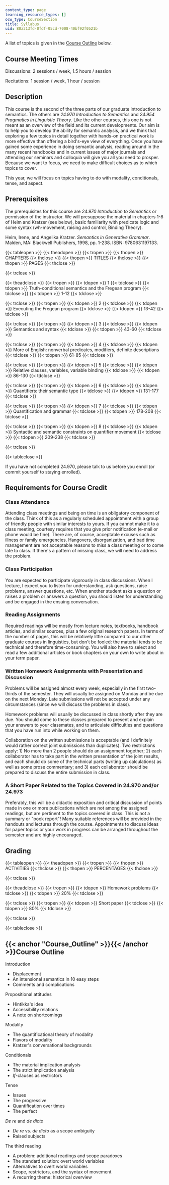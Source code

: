 ```yaml
---
content_type: page
learning_resource_types: []
ocw_type: CourseSection
title: Syllabus
uid: 80a313fd-0fdf-05cd-7008-40bf92f0521b
---
```


A list of topics is given in the [Course Outline](#Course_Outline) below.

Course Meeting Times
--------------------

Discussions: 2 sessions / week, 1.5 hours / session

Recitations: 1 session / week, 1 hour / session

Description
-----------

This course is the second of the three parts of our graduate introduction to semantics. The others are _24.970 Introduction to Semantics_ and _24.954 Pragmatics in Linguistic Theory_. Like the other courses, this one is not meant as an overview of the field and its current developments. Our aim is to help you to develop the ability for semantic analysis, and we think that exploring a few topics in detail together with hands-on practical work is more effective than offering a bird's-eye view of everything. Once you have gained some experience in doing semantic analysis, reading around in the many recent handbooks and in current issues of major journals and attending our seminars and colloquia will give you all you need to prosper. Because we want to focus, we need to make difficult choices as to which topics to cover.

This year, we will focus on topics having to do with modality, conditionals, tense, and aspect.

Prerequisites
-------------

The prerequisites for this course are _24.970 Introduction to Semantics_ or permission of the instructor. We will presuppose the material in chapters 1-8 of Heim and Kratzer (see below), basic familiarity with predicate logic and some syntax (wh-movement, raising and control, Binding Theory).

Heim, Irene, and Angelika Kratzer. _Semantics in Generative Grammar_. Malden, MA: Blackwell Publishers, 1998, pp. 1-238. ISBN: 9780631197133.

{{< tableopen >}}
{{< theadopen >}}
{{< tropen >}}
{{< thopen >}}
CHAPTERS
{{< thclose >}}
{{< thopen >}}
TITLES
{{< thclose >}}
{{< thopen >}}
PAGES
{{< thclose >}}

{{< trclose >}}

{{< theadclose >}}
{{< tropen >}}
{{< tdopen >}}
1
{{< tdclose >}}
{{< tdopen >}}
Truth-conditional semantics and the Fregean program
{{< tdclose >}}
{{< tdopen >}}
1-12
{{< tdclose >}}

{{< trclose >}}
{{< tropen >}}
{{< tdopen >}}
2
{{< tdclose >}}
{{< tdopen >}}
Executing the Fregean program
{{< tdclose >}}
{{< tdopen >}}
13-42
{{< tdclose >}}

{{< trclose >}}
{{< tropen >}}
{{< tdopen >}}
3
{{< tdclose >}}
{{< tdopen >}}
Semantics and syntax
{{< tdclose >}}
{{< tdopen >}}
43-60
{{< tdclose >}}

{{< trclose >}}
{{< tropen >}}
{{< tdopen >}}
4
{{< tdclose >}}
{{< tdopen >}}
More of English: nonverbal predicates, modifiers, definite descriptions
{{< tdclose >}}
{{< tdopen >}}
61-85
{{< tdclose >}}

{{< trclose >}}
{{< tropen >}}
{{< tdopen >}}
5
{{< tdclose >}}
{{< tdopen >}}
Relative clauses, variables, variable binding
{{< tdclose >}}
{{< tdopen >}}
86-130
{{< tdclose >}}

{{< trclose >}}
{{< tropen >}}
{{< tdopen >}}
6
{{< tdclose >}}
{{< tdopen >}}
Quantifiers: their semantic type
{{< tdclose >}}
{{< tdopen >}}
131-177
{{< tdclose >}}

{{< trclose >}}
{{< tropen >}}
{{< tdopen >}}
7
{{< tdclose >}}
{{< tdopen >}}
Quantification and grammar
{{< tdclose >}}
{{< tdopen >}}
178-208
{{< tdclose >}}

{{< trclose >}}
{{< tropen >}}
{{< tdopen >}}
8
{{< tdclose >}}
{{< tdopen >}}
Syntactic and semantic constraints on quantifier movement
{{< tdclose >}}
{{< tdopen >}}
209-238
{{< tdclose >}}

{{< trclose >}}

{{< tableclose >}}

If you have not completed 24.970, please talk to us before you enroll (or commit yourself to staying enrolled).

Requirements for Course Credit
------------------------------

### Class Attendance

Attending class meetings and being on time is an obligatory component of the class. Think of this as a regularly scheduled appointment with a group of friendly people with similar interests to yours. If you cannot make it to a class meeting, courtesy requires that you give prior notification (e-mail or phone would be fine). There are, of course, acceptable excuses such as illness or family emergencies. Hangovers, disorganization, and bad time management are not acceptable reasons to miss a class meeting or to come late to class. If there's a pattern of missing class, we will need to address the problem.

### Class Participation

You are expected to participate vigorously in class discussions. When I lecture, I expect you to listen for understanding, ask questions, raise problems, answer questions, etc. When another student asks a question or raises a problem or answers a question, you should listen for understanding and be engaged in the ensuing conversation.

### Reading Assignments

Required readings will be mostly from lecture notes, textbooks, handbook articles, and similar sources, plus a few original research papers. In terms of the number of pages, this will be relatively little compared to our other graduate courses in linguistics, but don't be fooled: the material tends to be technical and therefore time-consuming. You will also have to select and read a few additional articles or book chapters on your own to write about in your term paper.

### Written Homework Assignments with Presentation and Discussion

Problems will be assigned almost every week, especially in the first two-thirds of the semester. They will usually be assigned on Monday and be due on the next Monday. Late submissions will not be accepted under any circumstances (since we will discuss the problems in class).

Homework problems will usually be discussed in class shortly after they are due. You should come to these classes prepared to present and explain your answers to your classmates, and to articulate difficulties and questions that you have run into while working on them.

Collaboration on the written submissions is acceptable (and I definitely would rather correct joint submissions than duplicates). Two restrictions apply: 1) No more than 2 people should do an assignment together; 2) each collaborator has to take part in the written presentation of the joint results, and each should do some of the technical parts (writing up calculations) as well as some prose commentary; and 3) each collaborator should be prepared to discuss the entire submission in class.

### A Short Paper Related to the Topics Covered in 24.970 and/or 24.973

Preferably, this will be a didactic exposition and critical discussion of points made in one or more publications which are not among the assigned readings, but are pertinent to the topics covered in class. This is not a summary or "book report"! Many suitable references will be provided in the handouts and lectures through the course. Appointments to discuss ideas for paper topics or your work in progress can be arranged throughout the semester and are highly encouraged.

Grading
-------

{{< tableopen >}}
{{< theadopen >}}
{{< tropen >}}
{{< thopen >}}
ACTIVITIES
{{< thclose >}}
{{< thopen >}}
PERCENTAGES
{{< thclose >}}

{{< trclose >}}

{{< theadclose >}}
{{< tropen >}}
{{< tdopen >}}
Homework problems
{{< tdclose >}}
{{< tdopen >}}
20%
{{< tdclose >}}

{{< trclose >}}
{{< tropen >}}
{{< tdopen >}}
Short paper
{{< tdclose >}}
{{< tdopen >}}
80%
{{< tdclose >}}

{{< trclose >}}

{{< tableclose >}}

{{< anchor "Course_Outline" >}}{{< /anchor >}}Course Outline
------------------------------------------------------------

Introduction

*   Displacement
*   An intensional semantics in 10 easy steps
*   Comments and complications

Propositional attitudes

*   Hintikka's idea
*   Accessibility relations
*   A note on shortcomings

Modality

*   The quantificational theory of modality
*   Flavors of modality
*   Kratzer's conversational backgrounds

Conditionals

*   The material implication analysis
*   The strict implication analysis
*   _If_\-clauses as restrictors

Tense

*   Issues
*   The progressive
*   Quantification over times
*   The perfect

_De re_ and _de dicto_

*   _De re_ vs. _de dicto_ as a scope ambiguity
*   Raised subjects

The third reading

*   A problem: additional readings and scope paradoxes
*   The standard solution: overt world variables
*   Alternatives to overt world variables
*   Scope, restrictors, and the syntax of movement
*   A recurring theme: historical overview